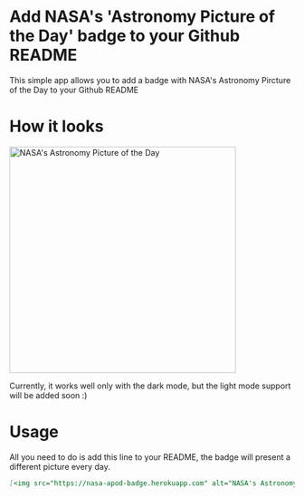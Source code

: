 # Add NASA's 'Astronomy Picture of the Day' badge to your Github README

This simple app allows you to add a badge with NASA's Astronomy Pircture of the Day to your Github README

# How it looks

[<img src="https://nasa-apod-badge.herokuapp.com" alt="NASA's Astronomy Picture of the Day" width="400" />](https://apod.nasa.gov/apod/astropix.html)

Currently, it works well only with the dark mode, but the light mode support will be added soon :) 

# Usage

All you need to do is add this line to your README, the badge will present a different picture every day.

```md
[<img src="https://nasa-apod-badge.herokuapp.com" alt="NASA's Astronomy Picture of the Day" width="400" />](https://apod.nasa.gov/apod/astropix.html)
```